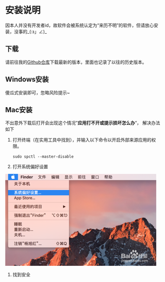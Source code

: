 # 安装说明

因本人并没有开发者id，故软件会被系统认定为“来历不明”的软件，但请放心安装，没事的\_\(:з」∠\)\_

## 下载

请前往我的[Github仓库](https://github.com/Shiroyan/ProjectManager/releases)下载最新的版本，里面也记录了以往的历史版本。

## Windows安装

傻瓜式安装即可，忽略风险提示~

## Mac安装

不出意外下载后打开会出现这个情况”**应用打不开或提示损坏怎么办**“， 解决办法如下

1. 打开终端（在实用工具中找到），并输入以下命令以开启外部来源应用的权限。

   `sudo spctl --master-disable`

2. 打开系统偏好设置

![](/assets/aec379310a55b319c8a378b74aa98226cefc179d.jpg)

1. 找到安全



